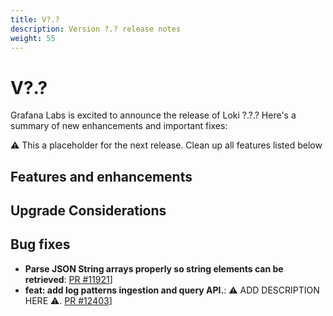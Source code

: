```yaml
---
title: V?.?
description: Version ?.? release notes
weight: 55
---
```


# V?.?
Grafana Labs is excited to announce the release of Loki ?.?.? Here's a summary of new enhancements and important fixes:

:warning: This a placeholder for the next release. Clean up all features listed below

## Features and enhancements

## Upgrade Considerations

## Bug fixes

-  **Parse JSON String arrays properly so string elements can be retrieved**: [PR #11921](https://github.com/grafana/loki/pull/11921)]
-  **feat: add log patterns ingestion and query API.**: :warning: ADD DESCRIPTION HERE :warning:. [PR #12403](https://github.com/grafana/loki/pull/12403)]